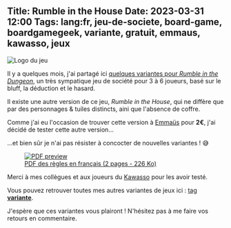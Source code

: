 Title: Rumble in the House
Date: 2023-03-31 12:00
Tags: lang:fr, jeu-de-societe, board-game, boardgamegeek, variante, gratuit, emmaus, kawasso, jeux
---
![Logo du jeu](images/2023/03/RumbleinTheHouse.jpg)

Il y a quelques mois, j'ai partagé ici [quelques variantes pour _Rumble in the Dungeon_](rumble-in-the-dungeon.html), un très sympatique jeu de société pour 3 à 6 joueurs, basé sur le bluff, la déduction et le hasard.

Il existe une autre version de ce jeu, _Rumble in the House_,
qui ne diffère que par des personnages & tuiles distincts,
aini que l'absence de coffre.

Comme j'ai eu l'occasion de trouver cette version à [Emmaüs](https://emmaus-france.org/acheter/) pour **2€**, j'ai décidé de tester cette autre version...

...et bien sûr je n'ai pas résister à concocter de nouvelles variantes ! 😅

<a href="images/2023/03/RumbleInTheHouse-variantes-FR.pdf">
  <figure>
    <img alt="PDF preview" src="images/2023/03/rumble-in-the-house-FR-pdf-thumbnail.jpg">
    <!-- Generated with: convert RumbleInTheHouse-variantes-FR.pdf -flatten rumble-in-the-house-FR-pdf-thumbnail.jpg -->
    <figcaption>PDF des règles en français (2 pages - 226 Ko)</figcaption>
  </figure>
</a>

Merci à mes collègues et aux joueurs du [Kawasso](https://www.champtoce.fr/culture-sports-loisirs/caf%C3%A9-associatif-le-kawasso/) pour les avoir testé.

Vous pouvez retrouver toutes mes autres variantes de jeux ici : [tag **variante**](tag/variante.html).

J'espère que ces variantes vous plairont ! N'hésitez pas à me faire vos retours en commentaire.

<style>
article img { max-height: 20rem; }
</style>

<!-- Com'
* [x] https://www.trictrac.net/jeu-de-societe/rumble-in-the-house/ressources
-->
